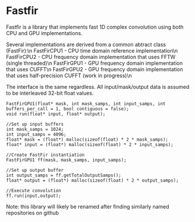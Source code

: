 # Fastfir

Fastfir is a library that implements fast 1D complex convolution using both CPU and GPU implementations.

Several implementations are derived from a common abtract class (FastFir):\n
FastFirCPU1 - CPU time domain reference implementation\n
FastFirCPU2 - CPU frequency domain implementation that uses FFTW (single threaded)\n
FastFirGPU1 - GPU frequency domain implementation that uses CUFFT\n
FastFirGPU2 - GPU frequency domain implementation that uses half-precision CUFFT (work in progress)\n

The interface is the same regardless.  All input/mask/output data is assumed to be interleaved 32-bit float values.

```
FastFirGPU1(float* mask, int mask_samps, int input_samps, int buffers_per_call = 1, bool contiguous = false);
void run(float* input, float* output);

//Set up input buffers
int mask_samps = 1024;
int input_samps = 4096;
float* mask = (float*) malloc(sizeof(float) * 2 * mask_samps);
float* input = (float*) malloc(sizeof(float) * 2 * input_samps);

//Create FastFir instantiation
FastFirGPU1 ff(mask, mask_samps, input_samps);

//Set up output buffer
int output_samps = ff.getTotalOutputSamps();
float* output = (float*) malloc(sizeof(float) * 2 * output_samps);

//Execute convolution
ff.run(input,output);
```

Note: this library will likely be renamed after finding similarly named repositories on github

